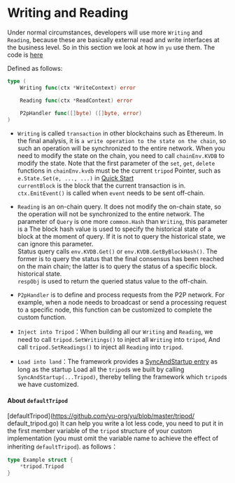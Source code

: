 # Writing and Reading  
Under normal circumstances, developers will use more `Writing` and `Reading`, because these are basically external read and write interfaces at the business level. So in this section we look at how in `yu`
use them. The code is [here](https://github.com/yu-org/yu/blob/master/core/tripod/dev/funcs.go)   

Defined as follows:
```go
type (
    Writing func(ctx *WriteContext) error

    Reading func(ctx *ReadContext) error
	
	P2pHandler func([]byte) ([]byte, error)
)
```  
- `Writing` is called `transaction` in other blockchains such as Ethereum. In the final analysis, it is `a write operation to the state on the chain`, so such an operation will be synchronized to the entire network.
  When you need to modify the state on the chain, you need to call `chainEnv.KVDB` to modify the state. Note that the first parameter of the `set`, `get`, `delete` functions in `chainEnv.kvdb` must be the current `tripod`
  Pointer, such as `e.State.Set(e, ..., ...)` in [Quick Start](2.快速开始.md)  
  `currentBlock` is the block that the current transaction is in.  
  `ctx.EmitEvent()` is called when `event` needs to be sent off-chain.  


- `Reading` is an on-chain query. It does not modify the on-chain state, so the operation will not be synchronized to the entire network. The parameter of `Query` is one more `common.Hash` than `Writing`, this parameter is a
  The block hash value is used to specify the historical state of a block at the moment of query. If it is not to query the historical state, we can ignore this parameter.    
  Status query calls `env.KVDB.Get()` or `env.KVDB.GetByBlockHash()`. The former is to query the status that the final consensus has been reached on the main chain; the latter is to query the status of a specific block.
  historical state.  
`respObj` is used to return the queried status value to the off-chain.    

  
- `P2pHandler` is to define and process requests from the P2P network. For example, when a node needs to broadcast or send a processing request to a specific node, this function can be customized to complete the custom function.

  
- `Inject into Tripod`：When building all our `Writing` and `Reading`, we need to call `tripod.SetWritings()` to inject all `Writing` into `tripod`,
  And call `tripod.SetReadings()` to inject all `Reading` into `tripod`.


- `Load into land`：The framework provides a [SyncAndStartup entry](https://github.com/yu-org/yu/blob/master/startup/startup.go#L31) as long as the startup
  Load all the `tripod`s we built by calling `SyncAndStartup(...Tripod)`, thereby telling the framework which `tripod`s we have customized.  

#### About `defaultTripod`  
[defaultTripod](https://github.com/yu-org/yu/blob/master/tripod/ default_tripod.go)
It can help you write a lot less code, you need to put it in the first member variable of the `tripod` structure of your custom implementation (you must omit the variable name to achieve the effect of inheriting `defaultTripod`). 
as follows：   
```go
type Example struct {
	*tripod.Tripod
}
```
